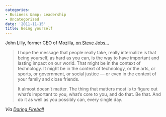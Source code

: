 ```yaml
---
categories:
- Business &amp; Leadership
- Uncategorized
date: '2011-11-15'
title: Being yourself
---
```


John Lilly, former CEO of Mozilla, <a href="http://john.jubjubs.net/2011/10/09/steve-jobs/">on Steve Jobs...</a>

<blockquote>I hope the message that people really take, really internalize is that being yourself, as hard as you can, is the way to have important and lasting impact on our world. That might be in the context of technology. It might be in the context of technology, or the arts, or sports, or government, or social justice — or even in the context of your family and close friends.

It almost doesn’t matter. The thing that matters most is to figure out what’s important to you, what’s core to you, and do that. Be that. And do it as well as you possibly can, every single day.</blockquote>

<em>Via <a href="http://daringfireball.net/linked/2011/10/09/fuck-michael-dell">Daring Fireball</a></em>